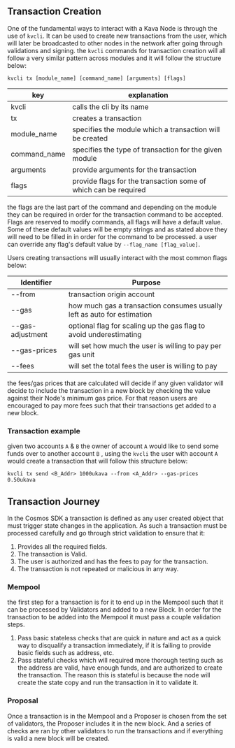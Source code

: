 ## Transaction Creation

One of the fundamental ways to interact with a Kava Node is through the use of ```kvcli```. It can be used to create new transactions from the user, which will later be broadcasted to other nodes in the network after going through validations and signing. the ```kvcli``` commands for transaction creation will all follow a very similar pattern across modules and it will follow the structure below: 

```
kvcli tx [module_name] [command_name] [arguments] [flags]
```

| key    | explanation  |
|-----------|---|
| kvcli | calls the cli by its name |
| tx | creates a transaction |
| module_name | specifies the module which a transaction will be created |
| command_name | specifies the type of transaction for the given module |
| arguments | provide arguments for the transaction |
| flags | provide flags for the transaction some of which can be required |

the flags are the last part of the command and depending on the module they can be required in order for the transaction command to be accepted. Flags are reserved to modify commands, all flags will have a default value. Some of these default values will be empty strings and as stated above they will need to be filled in in order for the command to be processed. a user can override any flag's default value by ```--flag_name [flag_value]```. 

Users creating transactions will usually interact with the most common flags below: 


| Identifier       | Purpose |
|------------------|---------|
| --from           | transaction origin account |
| --gas            | how much gas a transaction consumes usually left as auto for estimation |
| --gas-adjustment | optional flag for scaling up the gas flag to avoid underestimating  |
| --gas-prices     | will set how much the user is willing to pay per gas unit |
| --fees           | will set the total fees the user is willing to pay |

the fees/gas prices that are calculated will decide if any given validator will decide to include the transaction in a new block by checking the value against their Node's minimum gas price. For that reason users are encouraged to pay more fees such that their transactions get added to a new block. 

### Transaction example 

given two accounts ```A``` & ```B```  the owner of account ```A``` would like to send some funds over to another account ```B``` , using the 	```kvcli``` the user with account ```A``` would create a transaction that will follow this structure below: 
```
kvcli tx send <B_Addr> 1000ukava --from <A_Addr> --gas-prices 0.50ukava
```

## Transaction Journey 

In the Cosmos SDK a transaction is defined as any user created object that must trigger state changes in the application. As such a transaction must be processed carefully and go through strict validation to ensure that it: 

1. Provides all the required fields.
2. The transaction is Valid. 
3. The user is authorized and has the fees to pay for the transaction. 
4. The transaction is not repeated or malicious in any way. 

### Mempool 
the first step for a transaction is for it to end up in the Mempool such that it can be processed by Validators and added to a new Block. In order for the transaction to be added into the Mempool it must pass a couple validation steps. 

1. Pass basic stateless checks that are quick in nature and act as a quick way to disqualify a transaction immediately, if it is failing to provide basic fields such as address, etc. 
2. Pass stateful checks which will required more thorough testing such as the address are valid, have enough funds, and are authorized to create the transaction. The reason this is stateful is because the node will create  the state copy and run the transaction in it to validate it. 

### Proposal 

Once a transaction is in the Mempool and a Proposer is chosen from the set of validators, the Proposer includes it in the new block. And a series of checks are ran by other validators to run the transactions and if everything is valid a new block will be created. 